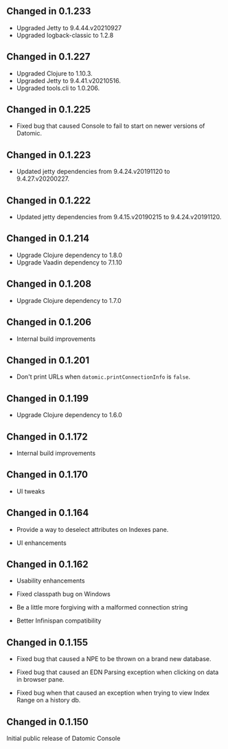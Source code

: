 ## Changed in 0.1.233

* Upgraded Jetty to 9.4.44.v20210927
* Upgraded logback-classic to 1.2.8

## Changed in 0.1.227

* Upgraded Clojure to 1.10.3.
* Upgraded Jetty to 9.4.41.v20210516.
* Upgraded tools.cli to 1.0.206.

## Changed in 0.1.225

* Fixed bug that caused Console to fail to start on newer versions of Datomic.

## Changed in 0.1.223

* Updated jetty dependencies from 9.4.24.v20191120 to
  9.4.27.v20200227.

## Changed in 0.1.222

* Updated jetty dependencies from 9.4.15.v20190215 to
  9.4.24.v20191120.

## Changed in 0.1.214

* Upgrade Clojure dependency to 1.8.0
* Upgrade Vaadin dependency to 7.1.10

## Changed in 0.1.208

* Upgrade Clojure dependency to 1.7.0

## Changed in 0.1.206

* Internal build improvements

## Changed in 0.1.201

* Don't print URLs when `datomic.printConnectionInfo` is `false`.

## Changed in 0.1.199

* Upgrade Clojure dependency to 1.6.0

## Changed in 0.1.172

* Internal build improvements

## Changed in 0.1.170

* UI tweaks

## Changed in 0.1.164

* Provide a way to deselect attributes on Indexes pane.

* UI enhancements

## Changed in 0.1.162

* Usability enhancements

* Fixed classpath bug on Windows

* Be a little more forgiving with a malformed connection string

* Better Infinispan compatibility

## Changed in 0.1.155

* Fixed bug that caused a NPE to be thrown on a brand new database.

* Fixed bug that caused an EDN Parsing exception when clicking on data in browser pane.

* Fixed bug when that caused an exception when trying to view Index Range on a history db.

## Changed in 0.1.150

Initial public release of Datomic Console
